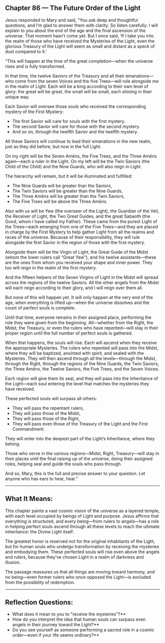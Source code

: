 ## Chapter 86 — The Future Order of the Light

Jesus responded to Mary and said, “You ask deep and thoughtful questions, and I’m glad to answer them with clarity. So listen carefully: I will explain to you about the end of the age and the final ascension of the universe. That moment hasn’t come yet. But I once said, ‘If I take you into the realm of those who have received the Mysteries of the Light, even the glorious Treasury of the Light will seem as small and distant as a speck of dust compared to it.’

“This will happen at the time of the great completion—when the universe rises and is fully transformed.

In that time, the twelve Saviors of the Treasury and all their emanations—who come from the seven Voices and the five Trees—will rule alongside me in the realm of Light. Each will be a king according to their own level of glory: the great will be great, the small will be small, each shining in their unique way.

Each Savior will oversee those souls who received the corresponding mystery of the First Mystery:

* The first Savior will care for souls with the first mystery.
* The second Savior will care for those with the second mystery.
* And so on, through the twelfth Savior and the twelfth mystery.

All these Saviors will continue to lead their emanations in the new realm, just as they did before, but now in the full Light.

On my right will be the Seven Amēns, the Five Trees, and the Three Amēns again—each a ruler in the Light. On my left will be the Twin Saviors (the Child of the Child) and the Nine Guards, who will also reign in Light.

The hierarchy will remain, but it will be illuminated and fulfilled:

* The Nine Guards will be greater than the Saviors,
* The Twin Saviors will be greater than the Nine Guards,
* The Three Amēns will be greater than the Twin Saviors,
* The Five Trees will be above the Three Amēns.

Also with us will be Yew (the overseer of the Light), the Guardian of the Veil, the Receiver of Light, the Two Great Guides, and the great Sabaoth (the Good, whom I have called my Father). These came from the purest Light of the Trees—each emerging from one of the Five Trees—and they are placed in charge by the First Mystery to help gather Light from all the realms and races of the universe. Because of their responsibility, they will rule alongside the first Savior in the region of those with the first mystery.

Alongside them will be the Virgin of Light, the Great Guide of the Midst (whom the lower rulers call “Great Yew”), and his twelve assistants—these are the ones from whom you received your shape and inner power. They too will reign in the realm of the first mystery.

And the fifteen helpers of the Seven Virgins of Light in the Midst will spread across the regions of the twelve Saviors. All the other angels from the Midst will each reign according to their glory, and I will reign over them all.

But none of this will happen yet. It will only happen at the very end of the age, when everything is lifted up—when the universe dissolves and the count of perfect souls is complete.

Until that time, everyone remains in their assigned place, performing the role they were given from the beginning. All—whether from the Right, the Midst, the Treasury, or even the rulers who have repented—will stay in their proper region until the full number of perfect souls is gathered.

When that happens, the souls will rise. Each will ascend when they receive the appropriate Mysteries. The rulers who repented will pass into the Midst, where they will be baptized, anointed with spirit, and sealed with the Mysteries. They will then ascend through all the levels—through the Midst, through the Right, through the regions of the Nine Guards, the Twin Saviors, the Three Amēns, the Twelve Saviors, the Five Trees, and the Seven Voices.

Each region will give them its seal, and they will pass into the Inheritance of the Light—each soul entering the level that matches the mysteries they have received.

These perfected souls will surpass all others:

* They will pass the repentant rulers,
* They will pass those of the Midst,
* They will pass those of the Right,
* They will pass even those of the Treasury of the Light and the First Commandment.

They will enter into the deepest part of the Light’s Inheritance, where they belong.

Those who serve in the various regions—Midst, Right, Treasury—will stay in their places until the final raising up of the universe, doing their assigned roles, helping seal and guide the souls who pass through.

And so, Mary, this is the full and precise answer to your question. Let anyone who has ears to hear, hear.”

---

## What It Means:

This chapter paints a vast cosmic vision of the universe as a layered temple, with each level occupied by beings of Light and purpose. Jesus affirms that everything is structured, and every being—from rulers to angels—has a role in helping perfect souls ascend through all these levels to reach the ultimate inheritance: the Divine Light itself.

The greatest honor is reserved not for the original inhabitants of the Light, but for human souls who undergo transformation by receiving the mysteries and embodying them. These perfected souls will rise even above the angels and rulers, because they’ve chosen Light in a realm of darkness and illusion.

The passage reassures us that all things are moving toward harmony, and no being—even former rulers who once opposed the Light—is excluded from the possibility of redemption.

---

## Reflection Questions:

* What does it mean to you to "receive the mysteries"?**
* How do you interpret the idea that human souls can surpass even angels in their journey toward the Light?**
* Do you see yourself as someone performing a sacred role in a cosmic order—even if your life seems ordinary?**
